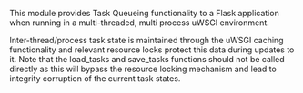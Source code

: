 This module provides Task Queueing functionality to a Flask application when running in a multi-threaded, multi process uWSGI environment.

Inter-thread/process task state is maintained through the uWSGI caching functionality and relevant resource locks protect this data during updates to it. Note that the load_tasks and save_tasks functions should not be called directly as this will bypass the resource locking mechanism and lead to integrity corruption of the current task states.